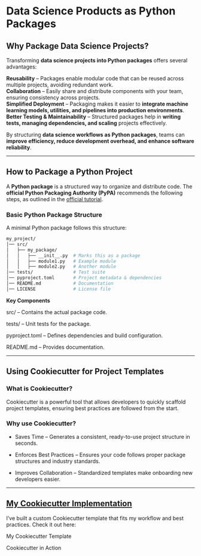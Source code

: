 # Data Science Products as Python Packages  

## Why Package Data Science Projects?  

Transforming **data science projects into Python packages** offers several advantages:  

**Reusability** – Packages enable modular code that can be reused across multiple projects, avoiding redundant work.  
**Collaboration** – Easily share and distribute components with your team, ensuring consistency across projects.  
**Simplified Deployment** – Packaging makes it easier to **integrate machine learning models, utilities, and pipelines into production environments**.  
**Better Testing & Maintainability** – Structured packages help in **writing tests, managing dependencies, and scaling** projects effectively.  

By structuring **data science workflows as Python packages**, teams can **improve efficiency, reduce development overhead, and enhance software reliability**.  

---

## How to Package a Python Project  

A **Python package** is a structured way to organize and distribute code. The **official Python Packaging Authority (PyPA)** recommends the following steps, as outlined in the [official tutorial](https://packaging.python.org/en/latest/tutorials/packaging-projects/).  

### **Basic Python Package Structure**  

A minimal Python package follows this structure:  

```bash
my_project/
│── src/
│   ├── my_package/
│   │   ├── __init__.py  # Marks this as a package
│   │   ├── module1.py   # Example module
│   │   ├── module2.py   # Another module
│── tests/               # Test suite
│── pyproject.toml       # Project metadata & dependencies
│── README.md            # Documentation
│── LICENSE              # License file

```

**Key Components**

src/ – Contains the actual package code.

tests/ – Unit tests for the package.

pyproject.toml – Defines dependencies and build configuration.

README.md – Provides documentation.

---

## Using Cookiecutter for Project Templates

### What is Cookiecutter?

Cookiecutter is a powerful tool that allows developers to quickly scaffold project templates, ensuring best practices are followed from the start.

### Why use Cookiecutter?

- Saves Time – Generates a consistent, ready-to-use project structure in seconds.

- Enforces Best Practices – Ensures your code follows proper package structures and industry standards.

- Improves Collaboration – Standardized templates make onboarding new developers easier.

---

## [My Cookiecutter Implementation](https://github.com/aldojasb/general_projects/blob/main/README.md)

I’ve built a custom Cookiecutter template that fits my workflow and best practices. Check it out here:

My Cookiecutter Template

Cookiecutter in Action

